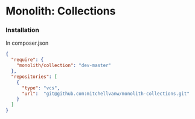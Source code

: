 # Monolith: Collections

### Installation
In composer.json
```json
{
  "require": {
    "monolith/collection": "dev-master"
  },
  "repositories": [
    {
      "type": "vcs",
      "url":  "git@github.com:mitchellvanw/monolith-collections.git"
    }
  ]
}
```
